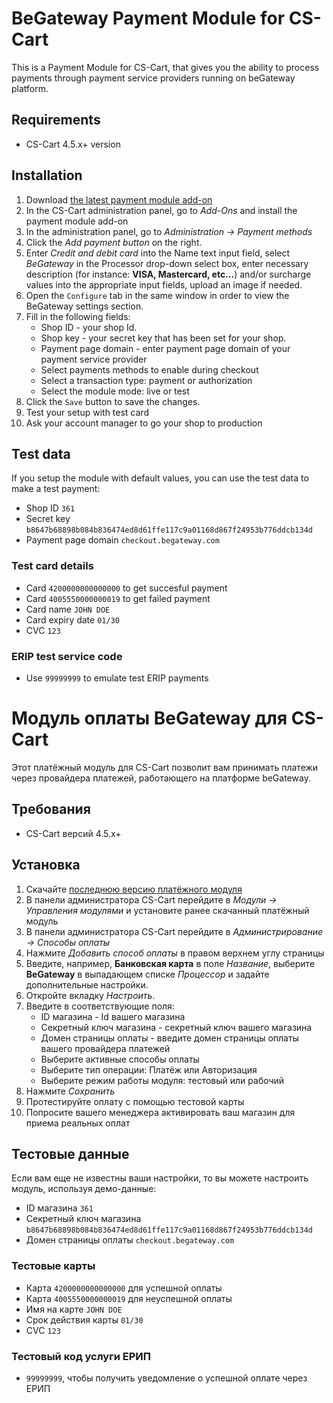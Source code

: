 # BeGateway Payment Module for CS-Cart

This is a Payment Module for CS-Cart, that gives you the ability to process payments through payment service providers running on beGateway platform.

## Requirements

  * CS-Cart 4.5.x+ version

## Installation

1. Download [the latest payment module
   add-on](https://github.com/begateway/cs-cart-payment-module/raw/master/cs-cart-payment-module.zip)
2. In the CS-Cart administration panel, go to _Add-Ons_ and install the payment module add-on
3. In the administration panel, go to _Administration → Payment methods_
4. Click the _Add payment button_ on the right.
5. Enter _Credit and debit card_ into the Name text input field, select _BeGateway_ in the Processor drop-down select box, enter necessary description (for instance: __VISA, Mastercard, etc...__) and/or surcharge values into the appropriate input fields, upload an image if needed.
6. Open the `Configure` tab in the same window in order to view the BeGateway settings section.
7. Fill in the following fields:
     * Shop ID - your shop Id.
     * Shop key - your secret key that has been set for your shop.
     * Payment page domain - enter payment page domain of your payment service provider
     * Select payments methods to enable during checkout
     * Select a transaction type: payment or authorization
     * Select the module mode: live or test
8. Click the `Save` button to save the changes.
9. Test your setup with test card
10. Ask your account manager to go your shop to production

## Test data

If you setup the module with default values, you can use the test data to make a test payment:

  * Shop ID ```361```
  * Secret key ```b8647b68898b084b836474ed8d61ffe117c9a01168d867f24953b776ddcb134d```
  * Payment page domain ```checkout.begateway.com```

### Test card details

  * Card ```4200000000000000``` to get succesful payment
  * Card ```4005550000000019``` to get failed payment
  * Card name ```JOHN DOE```
  * Card expiry date ```01/30```
  * CVC ```123```

### ERIP test service code

  * Use `99999999` to emulate test ERIP payments

# Модуль оплаты BeGateway для CS-Cart

Этот платёжный модуль для CS-Cart позволит вам принимать платежи через провайдера платежей, работающего на платформе beGateway.

## Требования

  * CS-Cart версий 4.5.x+

## Установка

1. Скачайте [последнюю версию платёжного модуля](https://github.com/begateway/cs-cart-payment-module/raw/master/cs-cart-payment-module.zip)
2. В панели администратора CS-Cart перейдите в _Модули → Управления модулями_
   и установите ранее скачанный платёжный модуль
3. В панели администратора CS-Cart перейдите в _Администрирование → Способы оплаты_
4. Нажмите _Добавить способ оплаты_ в правом верхнем углу страницы
5. Введите, например, **Банковская карта** в поле _Название_, выберите  **BeGateway** в выпадающем списке _Процессор_ и задайте дополнительные настройки.
6. Откройте вкладку _Настроить_.
7. Введите в соответствующие поля:
     * ID магазина - Id вашего магазина
     * Секретный ключ магазина - секретный ключ вашего магазина
     * Домен страницы оплаты - введите домен страницы оплаты вашего провайдера платежей
     * Выберите активные способы оплаты
     * Выберите тип операции: Платёж или Авторизация
     * Выберите режим работы модуля: тестовый или рабочий
8. Нажмите _Сохранить_
9. Протестируйте оплату с помощью тестовой карты
10. Попросите вашего менеджера активировать ваш магазин для приема реальных оплат

## Тестовые данные

Если вам еще не известны ваши настройки, то вы можете настроить модуль, используя демо-данные:

  * ID магазина ```361```
  * Секретный ключ магазина ```b8647b68898b084b836474ed8d61ffe117c9a01168d867f24953b776ddcb134d```
  * Домен страницы оплаты ```checkout.begateway.com```

### Тестовые карты

  * Карта ```4200000000000000``` для успешной оплаты
  * Карта ```4005550000000019``` для неуспешной оплаты
  * Имя на карте ```JOHN DOE```
  * Срок действия карты ```01/30```
  * CVC ```123```

### Тестовый код услуги ЕРИП

  * `99999999`, чтобы получить уведомление о успешной оплате через ЕРИП
